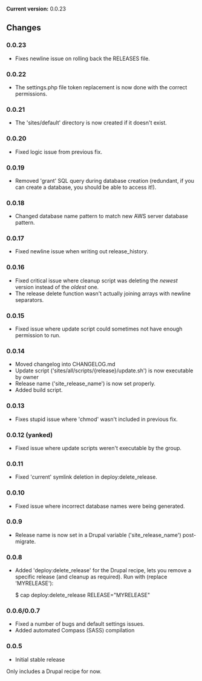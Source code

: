 **Current version:** 0.0.23

## Changes ##
### 0.0.23 ###
* Fixes newline issue on rolling back the RELEASES file.

### 0.0.22 ###
* The settings.php file token replacement is now done with the correct permissions.

### 0.0.21 ###
* The 'sites/default' directory is now created if it doesn't exist.

### 0.0.20 ###
* Fixed logic issue from previous fix.

### 0.0.19 ###
* Removed 'grant' SQL query during database creation (redundant, if you can create a database, you should be able to access it!).

### 0.0.18 ###
* Changed database name pattern to match new AWS server database pattern.

### 0.0.17 ###
* Fixed newline issue when writing out release_history.

### 0.0.16 ###
* Fixed critical issue where cleanup script was deleting the _newest_ version instead of the _oldest_ one.
* The release delete function wasn't actually joining arrays with newline separators.

### 0.0.15 ###
* Fixed issue where update script could sometimes not have enough permission to run.

### 0.0.14 ###
* Moved changelog into CHANGELOG.md
* Update script ('sites/all/scripts/{release}/update.sh') is now executable by owner
* Release name ('site_release_name') is now set properly.
* Added build script.

### 0.0.13 ###
* Fixes stupid issue where 'chmod' wasn't included in previous fix.

### 0.0.12 (yanked) ###
* Fixed issue where update scripts weren't executable by the group.

### 0.0.11 ###
* Fixed 'current' symlink deletion in deploy:delete_release.

### 0.0.10 ###
* Fixed issue where incorrect database names were being generated.

### 0.0.9 ###
* Release name is now set in a Drupal variable ('site_release_name') post-migrate.

### 0.0.8 ###
* Added 'deploy:delete_release' for the Drupal recipe, lets you remove a specific release (and cleanup as required). Run with (replace 'MYRELEASE'):

    $ cap deploy:delete_release RELEASE="MYRELEASE"

### 0.0.6/0.0.7
* Fixed a number of bugs and default settings issues.
* Added automated Compass (SASS) compilation

### 0.0.5
* Initial stable release

Only includes a Drupal recipe for now.
